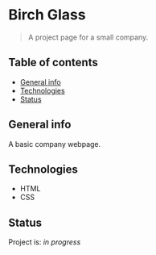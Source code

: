 # Birch Glass
> A project page for a small company.

## Table of contents
* [General info](#general-info)
* [Technologies](#technologies)
* [Status](#status)

## General info
A basic company webpage.

## Technologies
- HTML
- CSS

## Status
Project is: _in progress_